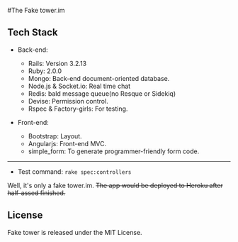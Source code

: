 #The Fake tower.im


Tech Stack
-----------

* Back-end:

  * Rails: Version 3.2.13
  * Ruby: 2.0.0
  * Mongo: Back-end document-oriented database.
  * Node.js & Socket.io: Real time chat
  * Redis: bald message queue(no Resque or Sidekiq)
  * Devise: Permission control.
  * Rspec & Factory-girls: For testing.

* Front-end:

  * Bootstrap: Layout.
  * Angularjs: Front-end MVC.
  * simple_form: To generate programmer-friendly form code.

------
* Test command: <code>rake spec:controllers</code>

Well, it's only a fake tower.im. <del>The app would be deployed to Heroku after half-assed finished.<del>

License
---------
Fake tower is released under the MIT License.